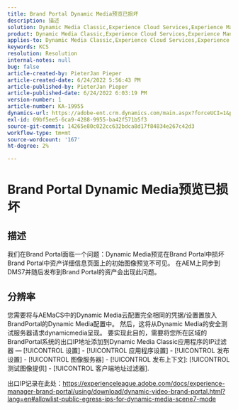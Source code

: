 ```yaml
---
title: Brand Portal Dynamic Media预览已损坏
description: 描述
solution: Dynamic Media Classic,Experience Cloud Services,Experience Manager,Experience Manager as a Cloud Service
product: Dynamic Media Classic,Experience Cloud Services,Experience Manager,Experience Manager as a Cloud Service
applies-to: Dynamic Media Classic,Experience Cloud Services,Experience Manager Assets,Experience Manager as a Cloud Service,Experience Manager 6.5
keywords: KCS
resolution: Resolution
internal-notes: null
bug: false
article-created-by: PieterJan Pieper
article-created-date: 6/24/2022 5:56:43 PM
article-published-by: PieterJan Pieper
article-published-date: 6/24/2022 6:03:19 PM
version-number: 1
article-number: KA-19955
dynamics-url: https://adobe-ent.crm.dynamics.com/main.aspx?forceUCI=1&pagetype=entityrecord&etn=knowledgearticle&id=4c79a1fd-e6f3-ec11-bb3d-6045bd015716
exl-id: 09bf5ee5-6ca9-4288-9955-ba42f571b5f3
source-git-commit: 14265e80c022cc632bdca8d17f84834e267c42d3
workflow-type: tm+mt
source-wordcount: '167'
ht-degree: 2%

---
```


# Brand Portal Dynamic Media预览已损坏

## 描述


我们在Brand Portal面临一个问题：Dynamic Media预览在Brand Portal中损坏Brand Portal中资产详细信息页面上的初始图像预览不可见。 在AEM上同步到DMS7并随后发布到Brand Portal的资产会出现此问题。


## 分辨率


您需要将与AEMaCS中的Dynamic Media云配置完全相同的凭据/设置置放入BrandPortal的Dynamic Media配置中。 然后，这将从Dynamic Media的安全测试服务器请求dynamicmedia呈现。 要实现此目的，需要将您所在区域的BrandPortal系统的出口IP地址添加到Dynamic Media Classic应用程序的IP过滤器 —  [!UICONTROL 设置] - [!UICONTROL 应用程序设置] - [!UICONTROL 发布设置] - [!UICONTROL 图像服务器] - [!UICONTROL 发布上下文]: [!UICONTROL 测试图像提供] - [!UICONTROL 客户端地址过滤器].

出口IP记录在此处：https://experienceleague.adobe.com/docs/experience-manager-brand-portal/using/download/dynamic-video-brand-portal.html?lang=en#allowlist-public-egress-ips-for-dynamic-media-scene7-mode

